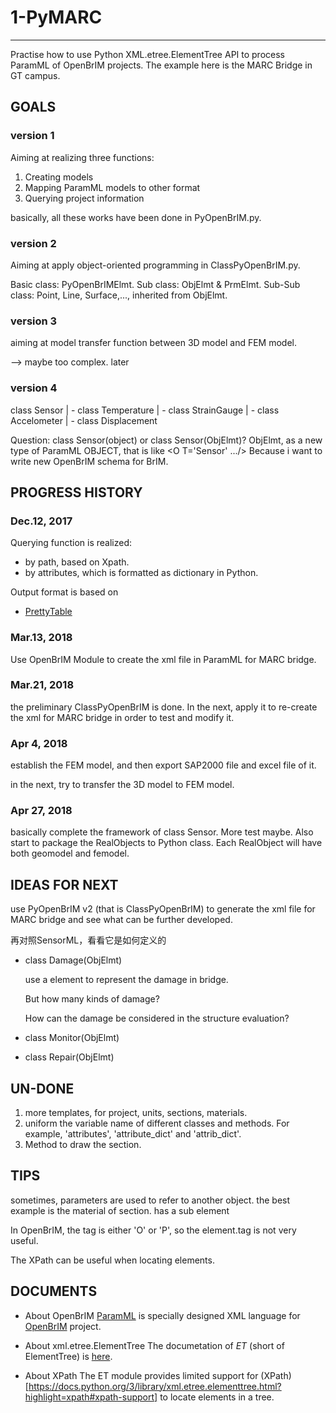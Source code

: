 # 1-PyMARC
---
Practise how to use Python XML.etree.ElementTree API  to process ParamML of OpenBrIM projects.
The example here is the MARC Bridge in GT campus.

## GOALS

### version 1

Aiming at realizing three functions:

1. Creating models
2. Mapping ParamML models to other format
3. Querying project information

basically, all these works have been done in PyOpenBrIM.py.


### version 2

Aiming at apply object-oriented programming in ClassPyOpenBrIM.py.

Basic class: PyOpenBrIMElmt.
Sub class: ObjElmt & PrmElmt.
Sub-Sub class: Point, Line, Surface,..., inherited from ObjElmt.

### version 3

aiming at model transfer function between 3D model and FEM model.

--> maybe too complex. later

### version 4

class Sensor
  | - class Temperature
  | - class StrainGauge
  | - class Accelometer
  | - class Displacement

Question: class Sensor(object) or class Sensor(ObjElmt)?
ObjElmt, as a new type of ParamML OBJECT, that is like <O T='Sensor' .../>
Because i want to write new OpenBrIM schema for BrIM.


## PROGRESS HISTORY

### Dec.12, 2017

Querying function is realized:
- by path, based on Xpath.
- by attributes, which is formatted as dictionary in Python.

Output format is based on
- [PrettyTable](https://pypi.python.org/pypi/PrettyTable)

### Mar.13, 2018

Use OpenBrIM Module to create the xml file in ParamML for MARC bridge.

### Mar.21, 2018

the preliminary ClassPyOpenBrIM is done.
In the next, apply it to re-create the xml for MARC bridge in order to test and modify it.

### Apr 4, 2018

establish the FEM model, and then export SAP2000 file and excel file of it.

in the next, try to transfer the 3D model to FEM model.

### Apr 27, 2018
basically complete the framework of class Sensor.
More test maybe.
Also start to package the RealObjects to Python class. Each RealObject will have both geomodel and femodel.

## IDEAS FOR NEXT

use PyOpenBrIM v2 (that is ClassPyOpenBrIM) to generate the xml file for MARC bridge and see what can be further developed.

再对照SensorML，看看它是如何定义的

* class Damage(ObjElmt)

    use a element to represent the damage in bridge.

    But how many kinds of damage?

    How can the damage be considered in the structure evaluation?

* class Monitor(ObjElmt)

* class Repair(ObjElmt)


## UN-DONE

1. more templates, for project, units, sections, materials.
2. uniform the variable name of different classes and methods.
    For example, 'attributes', 'attribute_dict' and 'attrib_dict'.
3. Method to draw the section.

## TIPS

sometimes, parameters are used to refer to another object.
the best example is the material of section. <O T='Section'> has a sub element <P T='Material' V='Material Name'>

In OpenBrIM, the tag is either 'O' or 'P', so the element.tag is not very useful.

The XPath can be useful when locating elements.

## DOCUMENTS

* About OpenBrIM
[ParamML](https://sites.google.com/a/redeqn.com/paramml-author-s-guide/) is specially designed XML language for [OpenBrIM](https://openbrim.appspot.com/www/brim/) project.

* About xml.etree.ElementTree
The documetation of *ET* (short of ElementTree) is [here](https://docs.python.org/3/library/xml.etree.elementtree.html#).

* About XPath
The ET module provides limited support for (XPath)[https://docs.python.org/3/library/xml.etree.elementtree.html?highlight=xpath#xpath-support] to locate elements in a tree.
